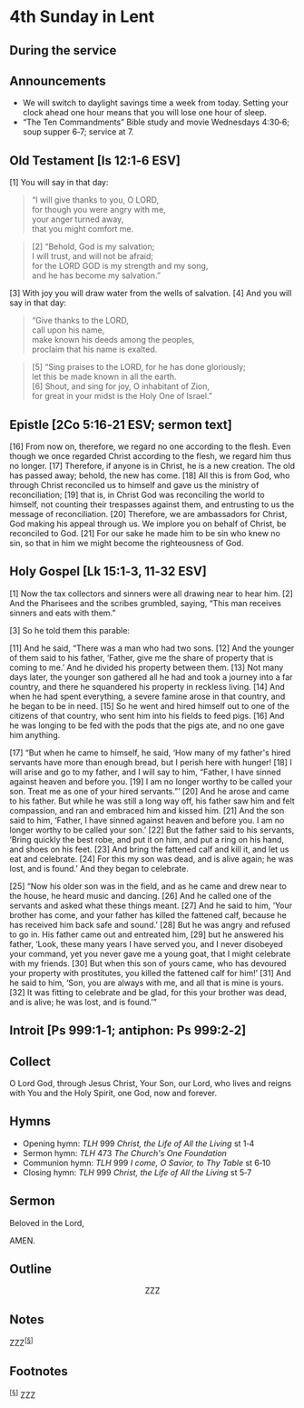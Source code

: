 <head>
<meta charset="utf-8">
<style>
</style>
<title>sermon</title>
</head>

# 4th Sunday in Lent

## During the service


## Announcements

* We will switch to daylight savings time a week from today.
Setting your clock ahead one hour means that you will lose one hour of sleep.
* “The Ten Commandments” Bible study and movie Wednesdays 4:30‑6; soup supper 6‑7; service at 7.

## Old Testament [Is 12:1‑6 ESV]

[1] You will say in that day:

> “I will give thanks to you, O LORD,  
> for though you were angry with me,  
> your anger turned away,  
> that you might comfort me.
	
> [2] “Behold, God is my salvation;  
> I will trust, and will not be afraid;  
> for the LORD GOD is my strength and my song,  
> and he has become my salvation.”

[3] With joy you will draw water from the wells of salvation. [4] And you will say in that day:

> “Give thanks to the LORD,  
> call upon his name,  
> make known his deeds among the peoples,  
> proclaim that his name is exalted.
	
> [5] “Sing praises to the LORD, for he has done gloriously;  
> let this be made known in all the earth.  
> [6] Shout, and sing for joy, O inhabitant of Zion,  
> for great in your midst is the Holy One of Israel.”

## Epistle [2Co 5:16‑21 ESV; sermon text]

[16] From now on, therefore, we regard no one according to the flesh. Even though we once regarded Christ according to the flesh, we regard him thus no longer. [17] Therefore, if anyone is in Christ, he is a new creation. The old has passed away; behold, the new has come. [18] All this is from God, who through Christ reconciled us to himself and gave us the ministry of reconciliation; [19] that is, in Christ God was reconciling the world to himself, not counting their trespasses against them, and entrusting to us the message of reconciliation. [20] Therefore, we are ambassadors for Christ, God making his appeal through us. We implore you on behalf of Christ, be reconciled to God. [21] For our sake he made him to be sin who knew no sin, so that in him we might become the righteousness of God.

## Holy Gospel [Lk 15:1‑3, 11‑32 ESV]

[1] Now the tax collectors and sinners were all drawing near to hear him. [2] And the Pharisees and the scribes grumbled, saying, “This man receives sinners and eats with them.”

[3] So he told them this parable:

[11] And he said, “There was a man who had two sons. [12] And the younger of them said to his father, ‘Father, give me the share of property that is coming to me.’ And he divided his property between them. [13] Not many days later, the younger son gathered all he had and took a journey into a far country, and there he squandered his property in reckless living. [14] And when he had spent everything, a severe famine arose in that country, and he began to be in need. [15] So he went and hired himself out to one of the citizens of that country, who sent him into his fields to feed pigs. [16] And he was longing to be fed with the pods that the pigs ate, and no one gave him anything.

[17] “But when he came to himself, he said, ‘How many of my father's hired servants have more than enough bread, but I perish here with hunger! [18] I will arise and go to my father, and I will say to him, “Father, I have sinned against heaven and before you. [19] I am no longer worthy to be called your son. Treat me as one of your hired servants.”’ [20] And he arose and came to his father. But while he was still a long way off, his father saw him and felt compassion, and ran and embraced him and kissed him. [21] And the son said to him, ‘Father, I have sinned against heaven and before you. I am no longer worthy to be called your son.’ [22] But the father said to his servants, ‘Bring quickly the best robe, and put it on him, and put a ring on his hand, and shoes on his feet. [23] And bring the fattened calf and kill it, and let us eat and celebrate. [24] For this my son was dead, and is alive again; he was lost, and is found.’ And they began to celebrate.

[25] “Now his older son was in the field, and as he came and drew near to the house, he heard music and dancing. [26] And he called one of the servants and asked what these things meant. [27] And he said to him, ‘Your brother has come, and your father has killed the fattened calf, because he has received him back safe and sound.’ [28] But he was angry and refused to go in. His father came out and entreated him, [29] but he answered his father, ‘Look, these many years I have served you, and I never disobeyed your command, yet you never gave me a young goat, that I might celebrate with my friends. [30] But when this son of yours came, who has devoured your property with prostitutes, you killed the fattened calf for him!’ [31] And he said to him, ‘Son, you are always with me, and all that is mine is yours. [32] It was fitting to celebrate and be glad, for this your brother was dead, and is alive; he was lost, and is found.’”

## Introit [Ps 999:1‑1; antiphon: Ps 999:2‑2]


## Collect

O Lord God, through Jesus Christ, Your Son, our Lord, who lives and reigns with You and the Holy Spirit, one God, now and forever.

## Hymns

* Opening hymn: _TLH_ 999 _Christ, the Life of All the Living_ st 1‑4
* Sermon hymn: _TLH_ 473 _The Church's One Foundation_
* Communion hymn: _TLH_ 999 _I come, O Savior, to Thy Table_ st 6‑10
* Closing hymn: _TLH_ 999 _Christ, the Life of All the Living_ st 5‑7

## Sermon

Beloved in the Lord, 

AMEN.

## Outline

<center>ZZZ</center>

## Notes


ZZZ<sup>[<a name="id0002" href="#ftn.id0002">§</a>]</sup>

## Footnotes

<sup>[<a name="ftn.id0002" href="#id0002">§</a>]</sup>
ZZZ
